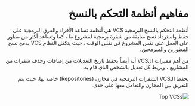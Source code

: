 <div dir="rtl">

# مفاهيم أنظمة التحكم بالنسخ

أنظمة التحكم بالنسخ البرمجية VCS هي أنظمة تساعد الأفراد والفرق البرمجية على حفظ واسترداد نسخ سابقة من شفرة برمجية لمشروع ما ، كما وتساعد أكثر من مطور على العمل على نفس المشروع في نفس الوقت ، حيث يتكفل النظام VCS  بدمج نسخ المطورين والمبرمجين.

من أهم مميزات الVCS أنه أيضاً يحفظ تاريخ التعديلات من إضافات وحذف شفرات من المشاريع ، ويربط كل تعديل بالشخص الذي قام به.

يحفظ الـVCS الشفرات البرمجية في مخازن (Repositories) خاصة بها، حيث يتم التفريق بين المخازن والتعامل معها على حدى.

![Top VCSs](https://www.eduardopiairo.com/wp-content/uploads/2016/02/sourcecontrolsystems.png)
</div>
